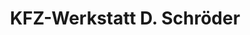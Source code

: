 ---
title: "KFZ-Werkstatt D. Schröder"
url: /oldenburg/kfz-werkstatt-d-schroeder/
shop: Autowerkstatt
---